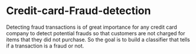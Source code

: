 # Credit-card-Fraud-detection
Detecting fraud transactions is of great importance for any credit card company to detect 
potential frauds so that customers are not charged for items that they did not purchase. 
So the goal is to build a classifier that tells if a transaction is a fraud or not.
